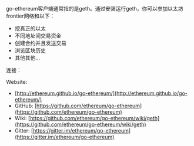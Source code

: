go-ethereum客户端通常指的是geth。通过安装运行geth，你可以参加以太坊frontier网络和以下：

* 挖真正的以太
* 不同地址间交易资金
* 创建合约并且发送交易
* 浏览区块历史
* 其他其他...

连接：

Website:

* [http://ethereum.github.io/go-ethereum/](http://ethereum.github.io/go-ethereum/)
* GitHub:
  [https://github.com/ethereum/go-ethereum](https://github.com/ethereum/go-ethereum)
* Wiki:
  [https://github.com/ethereum/go-ethereum/wiki/geth](https://github.com/ethereum/go-ethereum/wiki/geth)
* Gitter:
  [https://gitter.im/ethereum/go-ethereum](https://gitter.im/ethereum/go-ethereum)



